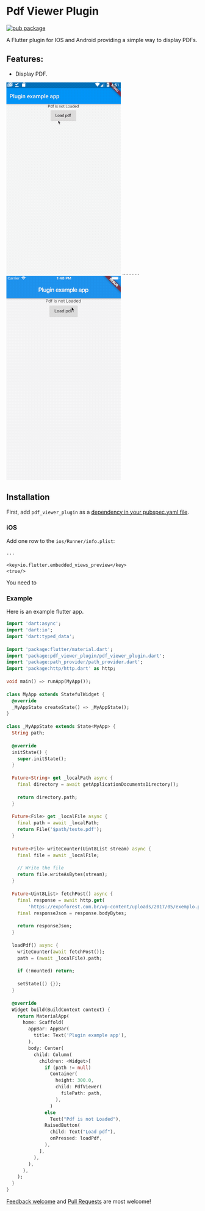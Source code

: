 # Pdf Viewer Plugin

[![pub package](https://img.shields.io/pub/v/pdf_viewer_plugin.svg)](https://pub.dartlang.org/packages/pdf_viewer_plugin)

A Flutter plugin for IOS and Android providing a simple way to display PDFs.

## Features:

* Display PDF.

![android](assets/gifs/pdf_viewer_plugin_android.gif) ........... ![ios](assets/gifs/pdf_viewer_plugin_ios.gif)

## Installation

First, add `pdf_viewer_plugin` as a [dependency in your pubspec.yaml file](https://flutter.io/using-packages/).

### iOS

Add one row to the `ios/Runner/info.plist`:

```
...

<key>io.flutter.embedded_views_preview</key>
<true/>
```

You need to 

### Example

Here is an example flutter app.

```dart
import 'dart:async';
import 'dart:io';
import 'dart:typed_data';

import 'package:flutter/material.dart';
import 'package:pdf_viewer_plugin/pdf_viewer_plugin.dart';
import 'package:path_provider/path_provider.dart';
import 'package:http/http.dart' as http;

void main() => runApp(MyApp());

class MyApp extends StatefulWidget {
  @override
  _MyAppState createState() => _MyAppState();
}

class _MyAppState extends State<MyApp> {
  String path;

  @override
  initState() {
    super.initState();
  }

  Future<String> get _localPath async {
    final directory = await getApplicationDocumentsDirectory();

    return directory.path;
  }

  Future<File> get _localFile async {
    final path = await _localPath;
    return File('$path/teste.pdf');
  }

  Future<File> writeCounter(Uint8List stream) async {
    final file = await _localFile;

    // Write the file
    return file.writeAsBytes(stream);
  }

  Future<Uint8List> fetchPost() async {
    final response = await http.get(
        'https://expoforest.com.br/wp-content/uploads/2017/05/exemplo.pdf');
    final responseJson = response.bodyBytes;

    return responseJson;
  }

  loadPdf() async {
    writeCounter(await fetchPost());
    path = (await _localFile).path;

    if (!mounted) return;

    setState(() {});
  }

  @override
  Widget build(BuildContext context) {
    return MaterialApp(
      home: Scaffold(
        appBar: AppBar(
          title: Text('Plugin example app'),
        ),
        body: Center(
          child: Column(
            children: <Widget>[
              if (path != null)
                Container(
                  height: 300.0,
                  child: PdfViewer(
                    filePath: path,
                  ),
                )
              else
                Text("Pdf is not Loaded"),
              RaisedButton(
                child: Text("Load pdf"),
                onPressed: loadPdf,
              ),
            ],
          ),
        ),
      ),
    );
  }
}
```

[Feedback welcome](https://github.com/flutter/flutter/issues) and
[Pull Requests](https://github.com/flutter/plugins/pulls) are most welcome!
